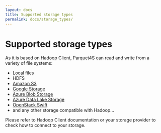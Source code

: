```yaml
---
layout: docs
title: Supported storage types
permalink: docs/storage_types/
---
```


# Supported storage types

As it is based on Hadoop Client, Parquet4S can read and write from a variety of file systems:

- Local files
- HDFS
- [Amazon S3](https://hadoop.apache.org/docs/stable/hadoop-aws/tools/hadoop-aws/index.html)
- [Google Storage](https://cloud.google.com/dataproc/docs/concepts/connectors/cloud-storage)
- [Azure Blob Storage](https://hadoop.apache.org/docs/stable/hadoop-azure/index.html)
- [Azure Data Lake Storage](https://hadoop.apache.org/docs/stable/hadoop-azure-datalake/index.html)
- [OpenStack Swift](https://hadoop.apache.org/docs/stable/hadoop-openstack/index.html)
- and any other storage compatible with Hadoop...

Please refer to Hadoop Client documentation or your storage provider to check how to connect to your storage.
